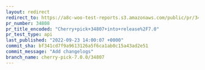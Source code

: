 ```yaml
---
layout: redirect
redirect_to: https://a8c-woo-test-reports.s3.amazonaws.com/public/pr/34808/api/index.html
pr_number: 34808
pr_title_encoded: "Cherry+pick+34807+into+release%2F7.0"
pr_test_type: api
last_published: "2022-09-23 14:00:07 +0000"
commit_sha: bf341cd7f9a9613126a5f6ca1ab0c15a43ad2e51
commit_message: "Add changelogs"
branch_name: cherry-pick-7.0.0/34807
---
```

